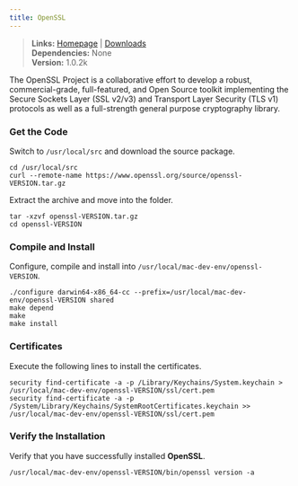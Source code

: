 ```yaml
---
title: OpenSSL
---
```


> **Links:** [Homepage](http://www.openssl.org/) | [Downloads](http://www.openssl.org/source/)  
> **Dependencies:** None  
> **Version:** <span id="version">1.0.2k</span>

The OpenSSL Project is a collaborative effort to develop a robust, commercial-grade, full-featured, and Open Source toolkit implementing the Secure Sockets Layer (SSL v2/v3) and Transport Layer Security (TLS v1) protocols as well as a full-strength general purpose cryptography library.


### Get the Code

Switch to `/usr/local/src` and download the source package.

	cd /usr/local/src
	curl --remote-name https://www.openssl.org/source/openssl-VERSION.tar.gz

Extract the archive and move into the folder.

	tar -xzvf openssl-VERSION.tar.gz
	cd openssl-VERSION


### Compile and Install

Configure, compile and install into `/usr/local/mac-dev-env/openssl-VERSION`.

	./configure darwin64-x86_64-cc --prefix=/usr/local/mac-dev-env/openssl-VERSION shared
	make depend
	make
	make install


### Certificates

Execute the following lines to install the certificates.

	security find-certificate -a -p /Library/Keychains/System.keychain > /usr/local/mac-dev-env/openssl-VERSION/ssl/cert.pem
	security find-certificate -a -p /System/Library/Keychains/SystemRootCertificates.keychain >> /usr/local/mac-dev-env/openssl-VERSION/ssl/cert.pem


### Verify the Installation

Verify that you have successfully installed **OpenSSL**.

	/usr/local/mac-dev-env/openssl-VERSION/bin/openssl version -a
